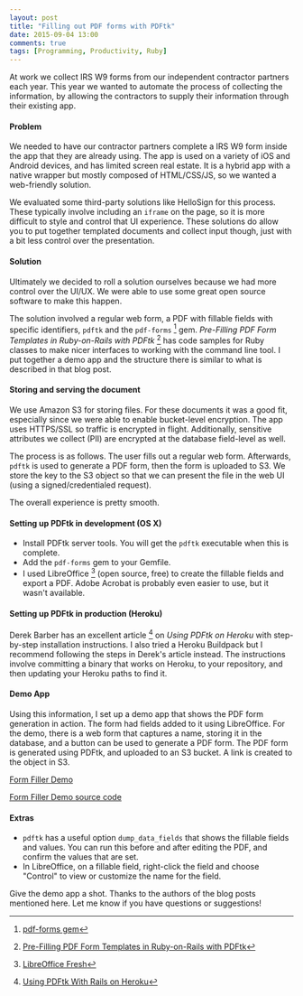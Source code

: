 ```yaml
---
layout: post
title: "Filling out PDF forms with PDFtk"
date: 2015-09-04 13:00
comments: true
tags: [Programming, Productivity, Ruby]
---
```


At work we collect IRS W9 forms from our independent contractor partners each year. This year we wanted to automate the process of collecting the information, by allowing the contractors to supply their information through their existing app.

#### Problem

We needed to have our contractor partners complete a IRS W9 form inside the app that they are already using. The app is used on a variety of iOS and Android devices, and has limited screen real estate. It is a hybrid app with a native wrapper but mostly composed of HTML/CSS/JS, so we wanted a web-friendly solution.

We evaluated some third-party solutions like HelloSign for this process. These typically involve including an `iframe` on the page, so it is more difficult to style and control that UI experience. These solutions do allow you to put together templated documents and collect input though, just with a bit less control over the presentation.

#### Solution

Ultimately we decided to roll a solution ourselves because we had more control over the UI/UX. We were able to use some great open source software to make this happen.

The solution involved a regular web form, a PDF with fillable fields with specific identifiers, `pdftk` and the `pdf-forms` [^gem] gem. *Pre-Filling PDF Form Templates in Ruby-on-Rails with PDFtk* [^article] has code samples for Ruby classes to make nicer interfaces to working with the command line tool. I put together a demo app and the structure there is similar to what is described in that blog post.

#### Storing and serving the document

We use Amazon S3 for storing files. For these documents it was a good fit, especially since we were able to enable bucket-level encryption. The app uses HTTPS/SSL so traffic is encrypted in flight. Additionally, sensitive attributes we collect (PII) are encrypted at the database field-level as well.

The process is as follows. The user fills out a regular web form. Afterwards, `pdftk` is used to generate a PDF form, then the form is uploaded to S3. We store the key to the S3 object so that we can present the file in the web UI (using a signed/credentialed request).

The overall experience is pretty smooth.

#### Setting up PDFtk in development (OS X)

  * Install PDFtk server tools. You will get the `pdftk` executable when this is complete.
  * Add the `pdf-forms` gem to your Gemfile.
  * I used LibreOffice [^libre] (open source, free) to create the fillable fields and export a PDF. Adobe Acrobat is probably even easier to use, but it wasn't available.

#### Setting up PDFtk in production (Heroku)

Derek Barber has an excellent article [^art] on *Using PDFtk on Heroku* with step-by-step installation instructions. I also tried a Heroku Buildpack but I recommend following the steps in Derek's article instead. The instructions involve committing a binary that works on Heroku, to your repository, and then updating your Heroku paths to find it.

#### Demo App

Using this information, I set up a demo app that shows the PDF form generation in action. The form had fields added to it using LibreOffice. For the demo, there is a web form that captures a name, storing it in the database, and a button can be used to generate a PDF form. The PDF form is generated using PDFtk, and uploaded to an S3 bucket. A link is created to the object in S3.

[Form Filler Demo](https://form-filler-demo.herokuapp.com/)

[Form Filler Demo source code](https://github.com/andyatkinson/form-filler-demo)


#### Extras

 * `pdftk` has a useful option `dump_data_fields` that shows the fillable fields and values. You can run this before and after editing the PDF, and confirm the values that are set.
 * In LibreOffice, on a fillable field, right-click the field and choose "Control" to view or customize the name for the field.

Give the demo app a shot. Thanks to the authors of the blog posts mentioned here. Let me know if you have questions or suggestions!

[^gem]: [pdf-forms gem](http://github.com/jkraemer/pdf-forms)

[^article]: [Pre-Filling PDF Form Templates in Ruby-on-Rails with PDFtk](http://adamalbrecht.com/2014/01/31/pre-filling-pdf-form-templates-in-ruby-on-rails-with-pdftk/)

[^art]: [Using PDFtk With Rails on Heroku](http://derekbarber.ca/blog/2014/11/20/using-pdftk-with-rails-on-heroku/)

[^libre]: [LibreOffice Fresh](https://www.libreoffice.org/download/libreoffice-fresh/)
